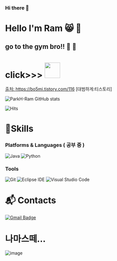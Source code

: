 ### Hi there 👋




# Hello I'm Ram 😸 💪
## go to the gym bro!!    💪 💪











 # click>>> <a href="https://www.instagram.com/park_heeram"><img src="https://tistory3.daumcdn.net/tistory/1688928/skin/images/github.png" width="50" height="50">
출처: https://bo5mi.tistory.com/116 [대범하게:티스토리]




![ParkH-Ram GitHub stats](https://github-readme-stats.vercel.app/api?username=ParkH-Ram&show_icons=true&theme=radical) 

![Hits](https://hits.seeyoufarm.com/api/count/incr/badge.svg?url=https%3A%2F%2Fgithub.com%2FParkH-Ram&count_bg=%23FFDAC7&title_bg=%23FFADAD&icon=&icon_color=%23E7E7E7&title=hits&edge_flat=false)


# 💪Skills
### Platforms & Languages ( 공부 중 ) 
![Java](https://img.shields.io/badge/Java-007396.svg?&style=for-the-badge&logo=Java&logoColor=white)
![Python](https://img.shields.io/badge/Python-3766AB?style=flat-square&logo=Python&logoColor=white)


### Tools
![Git](https://img.shields.io/badge/Git-F05032.svg?&style=for-the-badge&logo=Git&logoColor=white)
![Eclipse IDE](https://img.shields.io/badge/Eclipse%20IDE-2C2255.svg?&style=for-the-badge&logo=Eclipse%20IDE&logoColor=white)
![Visual Studio Code](https://img.shields.io/badge/Visual%20Studio%20Code-007ACC.svg?&style=for-the-badge&logo=Visual%20Studio%20Code&logoColor=white)

 
# :mailbox_with_mail: Contacts
[![Gmail Badge](https://img.shields.io/badge/Gmail-d14836?style=flat-square&logo=Gmail&logoColor=white&link=mailto:parkeryangga@gmail.com)](mailto:parkeryangga@gmail.com)


# 나마스떼...
![image](https://previews.123rf.com/images/jemastock/jemastock1704/jemastock170401666/75346751-man-doing-yoga-cartoon-icon-over-white-background-colorful-design-vector-illustration.jpg)




<!--**ParkH-Ram/ParkH-Ram** is a ✨ _special_ ✨ repository because its `README.md` (this file) appears on your GitHub profile.

Here are some ideas to get you started:

- 🔭 I’m currently working on ...
- 🌱 I’m currently learning ...
- 👯 I’m looking to collaborate on ...
- 🤔 I’m looking for help with ...
- 💬 Ask me about ...
- 📫 How to reach me: h
- 😄 Pronouns: ...
- ⚡ Fun fact: ...
-->
